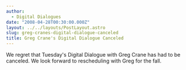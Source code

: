```yaml
---
author:
  - Digital Dialogues
date: "2008-04-28T00:30:00.000Z"
layout: ../../layouts/PostLayout.astro
slug: greg-cranes-digital-dialogue-canceled
title: Greg Crane's Digital Dialogue Canceled
---
```


We regret that Tuesday's Digital Dialogue with Greg Crane has had to be canceled. We look forward to rescheduling with Greg for the fall.
